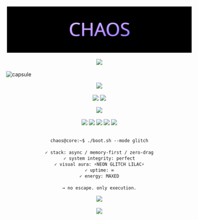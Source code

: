 <!-- README.md -->

<!-- NEON CHAOS SVG-LOGO -->
<p align="center">
  <img src="./assets/chaos-logo.svg" width="500" alt="CHAOS LOGO" />
</p>

<!-- TYPING EFFECT ANIMATION -->
<p align="center">
  <img src="https://readme-typing-svg.herokuapp.com?font=Fira+Code&size=22&duration=3000&pause=1000&color=BD93F9&center=true&vCenter=true&width=600&lines=Injecting+CHAOS...;Visual+System:+NEON;Glitch%20Layer:+ACTIVE;Latency:+0.000ms;You+are+inside+CHAOS" />
</p>

<!-- NEON CAPSULE HEADER -->
![capsule](https://capsule-render.vercel.app/api?type=waving&color=0:7D5FFF,100:BD93F9&height=150&section=header&text=CHAOS&fontSize=45&animation=fadeIn&fontAlignY=35&fontColor=ffffff)

<!-- SKILL ICONS -->
<p align="center">
  <img src="https://skillicons.dev/icons?i=go,py,ts,js,html,css,react,nextjs,nodejs,bash,powershell,git,github,docker,postgres,linux,vscode,anaconda,yarn" />
</p>

<!-- ANIMATED LIVE STATS -->
<p align="center">
  <img src="https://github-readme-stats.vercel.app/api?username=Cha03s&show_icons=true&theme=tokyonight&count_private=true&hide=issues&title_color=BD93F9&icon_color=BD93F9&text_color=ffffff&bg_color=0d1117" height="165" />
  <img src="https://github-readme-streak-stats.herokuapp.com/?user=Cha03s&theme=tokyonight&background=0d1117&ring=BD93F9&fire=ff00ff&currStreakLabel=ffffff" height="165" />
</p>

<!-- GITHUB ACTIVITY GRAPH -->
<p align="center">
  <img src="https://github-readme-activity-graph.vercel.app/graph?username=Cha03s&theme=dracula&area=true&color=BD93F9&point=ff79c6&line=ff79c6&bg_color=0d1117" />
</p>

<!-- SYSTEM STATUS BADGES -->
<p align="center">
  <img src="https://img.shields.io/badge/Build-UNBREAKABLE-ff00ff?style=for-the-badge&logo=vercel&logoColor=white" />
  <img src="https://img.shields.io/badge/Latency-0.000ms-BD93F9?style=for-the-badge&logo=clockify&logoColor=white" />
  <img src="https://img.shields.io/badge/CI/CD-Running-7D5FFF?style=for-the-badge&logo=githubactions&logoColor=white" />
  <img src="https://img.shields.io/badge/Infrastructure-Hetzner-purple?style=for-the-badge&logo=serverfault&logoColor=white" />
  <img src="https://img.shields.io/badge/Stack-State%3A%20CHAOS-8a9cbe?style=for-the-badge&logo=neovim&logoColor=white" />
</p>

<!-- TERMINAL SIMULATION -->
<pre align="center"><code>
chaos@core:~$ ./boot.sh --mode glitch

✓ stack: async / memory-first / zero-drag
✓ system integrity: perfect
✓ visual aura: ⚡NEON GLITCH LILAC⚡
✓ uptime: ∞
✓ energy: MAXED

→ no escape. only execution.
</code></pre>

<!-- CYBER TERMINAL BADGE -->
<p align="center">
  <img src="https://img.shields.io/badge/terminal-$%20cd%20~%2FCHAOS-black?style=for-the-badge&logo=gnubash&logoColor=white" />
</p>

<!-- FOOTER WAVE -->
<p align="center">
  <img src="https://capsule-render.vercel.app/api?type=waving&color=0:BD93F9,100:7D5FFF&height=120&section=footer"/>
</p>